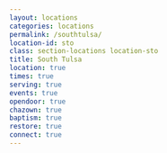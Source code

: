 ```yaml
---
layout: locations
categories: locations
permalink: /southtulsa/
location-id: sto
class: section-locations location-sto
title: South Tulsa
location: true
times: true
serving: true
events: true
opendoor: true
chazown: true
baptism: true
restore: true
connect: true
---
```

